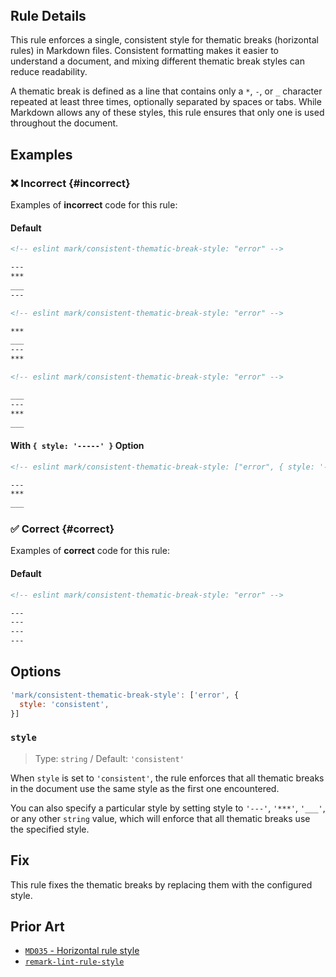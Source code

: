 <!-- markdownlint-disable-next-line no-inline-html first-line-h1 -->
<header v-html="$frontmatter.rule"></header>

## Rule Details

This rule enforces a single, consistent style for thematic breaks (horizontal rules) in Markdown files. Consistent formatting makes it easier to understand a document, and mixing different thematic break styles can reduce readability.

A thematic break is defined as a line that contains only a `*`, `-`, or `_` character repeated at least three times, optionally separated by spaces or tabs. While Markdown allows any of these styles, this rule ensures that only one is used throughout the document.

## Examples

### :x: Incorrect {#incorrect}

Examples of **incorrect** code for this rule:

#### Default

```md eslint-check
<!-- eslint mark/consistent-thematic-break-style: "error" -->

---
***
___
---
```

```md eslint-check
<!-- eslint mark/consistent-thematic-break-style: "error" -->

***
___
---
***
```

```md eslint-check
<!-- eslint mark/consistent-thematic-break-style: "error" -->

___
---
***
___
```

#### With `{ style: '-----' }` Option

```md eslint-check
<!-- eslint mark/consistent-thematic-break-style: ["error", { style: '-----' }] -->

---
***
___
```

### :white_check_mark: Correct {#correct}

Examples of **correct** code for this rule:

#### Default

```md eslint-check
<!-- eslint mark/consistent-thematic-break-style: "error" -->

---
---
---
---
```

## Options

```js
'mark/consistent-thematic-break-style': ['error', {
  style: 'consistent',
}]
```

### `style`

> Type: `string` / Default: `'consistent'`

When `style` is set to `'consistent'`, the rule enforces that all thematic breaks in the document use the same style as the first one encountered.

You can also specify a particular style by setting style to `'---'`, `'***'`, `'___'`, or any other `string` value, which will enforce that all thematic breaks use the specified style.

## Fix

This rule fixes the thematic breaks by replacing them with the configured style.

## Prior Art

- [`MD035` - Horizontal rule style](https://github.com/DavidAnson/markdownlint/blob/main/doc/md035.md#md035---horizontal-rule-style)
- [`remark-lint-rule-style`](https://github.com/remarkjs/remark-lint/tree/main/packages/remark-lint-rule-style#remark-lint-rule-style)
